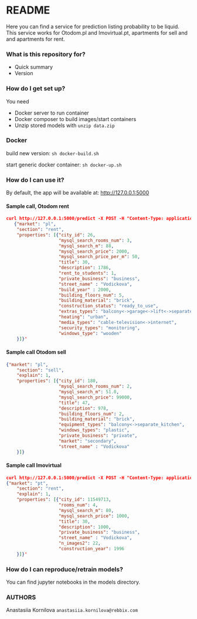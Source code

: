 # README #

Here you can find a service for prediction listing probability to be liquid.
This service works for Otodom.pl and Imovirtual.pt, apartments for sell and
and apartments for rent. 

### What is this repository for? ###

* Quick summary
* Version


### How do I get set up? ###

You need 

* Docker server to run container
* Docker composer to build images/start containers
* Unzip stored models with `unzip data.zip`

### Docker ###

build new version: `sh docker-build.sh`

start generic docker container: `sh docker-up.sh `



### How do I can use it? ###

By default, the app will be available at: http://127.0.0.1:5000

#### Sample call, Otodom rent ####

```json
curl http://127.0.0.1:5000/predict -X POST -H "Content-Type: application/json" -d '
   {"market": "pl",
	"section": "rent", 
	"properties": [{"city_id": 26, 
                    "mysql_search_rooms_num": 3, 
					"mysql_search_m": 88, 
					"mysql_search_price": 2000,
					"mysql_search_price_per_m": 50,
					"title": 30,
        			"description": 1786,
        			"rent_to_students": 1,
    				"private_business": "business",
    				"street_name" : "Vodickova",
    				"build_year" : 2000,
    				"building_floors_num": 5, 
    				"building_material": "brick",
    				"construction_status": "ready_to_use",
    				"extras_types": "balcony<->garage<->lift<->separate_kitchen",
    				"heating": "urban",
    				"media_types": "cable-television<->internet",
    				"security_types": "monitoring",
    				"windows_type": "wooden"
    }]}'
```

#### Sample call Otodom sell ####

```json
{"market": "pl",
	"section": "sell", 
	"explain": 1,
	"properties": [{"city_id": 180, 
					"mysql_search_rooms_num": 2, 
					"mysql_search_m": 51.0, 
					"mysql_search_price": 99000,
        			"title": 47,
        			"description": 978,
        			"building_floors_num": 2, 
        			"building_material": "brick",
        			"equipment_types": "balcony<->separate_kitchen",
        			"windows_types": "plastic",
    				"private_business": "private",
    				"market": "secondary",
    				"street_name" : "Vodickova"
	}]}
```

#### Sample call Imovirtual  ####

```json
curl http://127.0.0.1:5000/predict -X POST -H "Content-Type: application/json" -d '
{"market": "pt",
	"section": "rent", 
	"explain": 1,
	"properties": [{"city_id": 11549713, 
					"rooms_num": 4, 
					"mysql_search_m": 80, 
					"mysql_search_price": 1000,
					"title": 30,
        			"description": 1000,
    				"private_business": "business",
    				"street_name" : "Vodickova",
    				"n_images2": 22,
    				"construction_year": 1996
	}]}'
```



### How do I can reproduce/retrain models? ###

You can find jupyter notebooks in the models directory.

### AUTHORS ###

Anastasiia Kornilova `anastasiia.kornilova@rebbix.com`